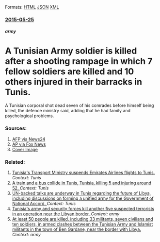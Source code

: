 
Formats: [HTML](/news/2015/05/25/a-tunisian-army-soldier-is-killed-after-a-shooting-rampage-in-which-7-fellow-soldiers-are-killed-and-10-others-injured-in-their-barracks-in.html)  [JSON](/news/2015/05/25/a-tunisian-army-soldier-is-killed-after-a-shooting-rampage-in-which-7-fellow-soldiers-are-killed-and-10-others-injured-in-their-barracks-in.json)  [XML](/news/2015/05/25/a-tunisian-army-soldier-is-killed-after-a-shooting-rampage-in-which-7-fellow-soldiers-are-killed-and-10-others-injured-in-their-barracks-in.xml)  

### [2015-05-25](/news/2015/05/25/index.md)

##### army
# A Tunisian Army soldier is killed after a shooting rampage in which 7 fellow soldiers are killed and 10 others injured in their barracks in Tunis. 

A Tunisian corporal shot dead seven of his comrades before himself being killed, the defence ministry said, adding that he had family and psychological problems.


### Sources:

1. [AFP via News24](http://m.news24.com/news24/Africa/News/Soldier-kills-7-comrades-at-Tunis-barracks-ministry-20150525)
2. [AP via Fox News](http://www.foxnews.com/world/2015/05/25/tunisia-defense-ministry-soldier-killed-after-opening-fire-on-fellow-troops-at/)
2. [Cover Image](http://cdn.24.co.za/files/Cms/General/d/2765/d14db9e925154664bc5e4cef54112d6d.jpg)

### Related:

1. [Tunisia's Transport Ministry suspends Emirates Airlines flights to Tunis. ](/news/2017/12/24/tunisia-s-transport-ministry-suspends-emirates-airlines-flights-to-tunis.md) _Context: Tunis_
2. [A train and a bus collide in Tunis, Tunisia, killing 5 and injuring around 52. ](/news/2016/12/28/a-train-and-a-bus-collide-in-tunis-tunisia-killing-5-and-injuring-around-52.md) _Context: Tunis_
3. [UN-backed talks are underway in Tunis regarding the future of Libya, including discussions on forming a unified army for the Government of National Accord. ](/news/2016/07/17/un-backed-talks-are-underway-in-tunis-regarding-the-future-of-libya-including-discussions-on-forming-a-unified-army-for-the-government-of-n.md) _Context: Tunis_
4. [Tunisia's army and security forces kill another five suspected terrorists in an operation near the Libyan border. ](/news/2016/03/8/tunisia-s-army-and-security-forces-kill-another-five-suspected-terrorists-in-an-operation-near-the-libyan-border.md) _Context: army_
5. [At least 50 people are killed, including 33 militants, seven civilians and ten soldiers, in armed clashes between the Tunisian Army and Islamist militants in the town of Ben Gardane, near the border with Libya. ](/news/2016/03/7/at-least-50-people-are-killed-including-33-militants-seven-civilians-and-ten-soldiers-in-armed-clashes-between-the-tunisian-army-and-isla.md) _Context: army_
